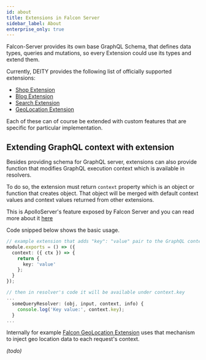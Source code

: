 ```yaml
---
id: about
title: Extensions in Falcon Server
sidebar_label: About
enterprise_only: true
---
```


Falcon-Server provides its own base GraphQL Schema, that defines data types, queries
and mutations, so every Extension could use its types and extend them.

Currently, DEITY provides the following list of officially supported extensions:

- [Shop Extension](./blog-extension)
- [Blog Extension](./shop-extension)
- [Search Extension](./search-extension)
- [GeoLocation Extension](./geolocation-extension)

Each of these can of course be extended with custom features that are specific for particular implementation.

## Extending GraphQL context with extension

Besides providing schema for GraphQL server, extensions can also provide function that modifies GraphQL execution context which is available in resolvers.

To do so, the extension must return `context` property which is an object or function that creates object. That object will be merged with default context values and context values returned from other extensions.

This is ApolloServer's feature exposed by Falcon Server and you can read more about it [here](https://www.apollographql.com/docs/apollo-server/data/resolvers/#the-context-argument)

Code snipped below shows the basic usage.

```ts
// example extension that adds "key": "value" pair to the GraphQL context
module.exports = () => ({
  context: ({ ctx }) => {
    return {
      key: 'value'
    };
  }
});

// then in resolver's code it will be available under context.key
...
  someQueryResolver: (obj, input, context, info) {
    console.log('Key value:', context.key);
  }
...

```

Internally for example [Falcon GeoLocation Extension](./geolocation-extension) uses that mechanism to inject geo location data to each request's context.

_(todo)_
<!-- * configuration -  There are some exceptions to this e.g. search modules should be configured last. -->